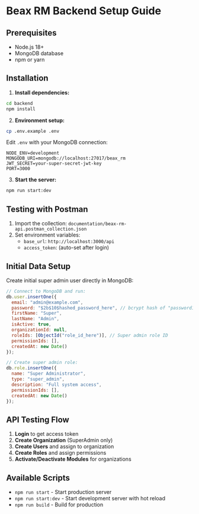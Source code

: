 # Beax RM Backend Setup Guide

## Prerequisites
- Node.js 18+
- MongoDB database
- npm or yarn

## Installation

1. **Install dependencies:**
```bash
cd backend
npm install
```

2. **Environment setup:**
```bash
cp .env.example .env
```

Edit `.env` with your MongoDB connection:
```
NODE_ENV=development
MONGODB_URI=mongodb://localhost:27017/beax_rm
JWT_SECRET=your-super-secret-jwt-key
PORT=3000
```

3. **Start the server:**
```bash
npm run start:dev
```

## Testing with Postman

1. Import the collection: `documentation/beax-rm-api.postman_collection.json`
2. Set environment variables:
   - `base_url`: `http://localhost:3000/api`
   - `access_token`: (auto-set after login)

## Initial Data Setup

Create initial super admin user directly in MongoDB:

```javascript
// Connect to MongoDB and run:
db.user.insertOne({
  email: "admin@example.com",
  password: "$2b$10$hashed_password_here", // bcrypt hash of "password123"
  firstName: "Super",
  lastName: "Admin",
  isActive: true,
  organizationId: null,
  roleIds: [ObjectId("role_id_here")], // Super admin role ID
  permissionIds: [],
  createdAt: new Date()
});

// Create super admin role:
db.role.insertOne({
  name: "Super Administrator",
  type: "super_admin",
  description: "Full system access",
  permissionIds: [],
  createdAt: new Date()
});
```

## API Testing Flow

1. **Login** to get access token
2. **Create Organization** (SuperAdmin only)
3. **Create Users** and assign to organization
4. **Create Roles** and assign permissions
5. **Activate/Deactivate Modules** for organizations

## Available Scripts

- `npm run start` - Start production server
- `npm run start:dev` - Start development server with hot reload
- `npm run build` - Build for production